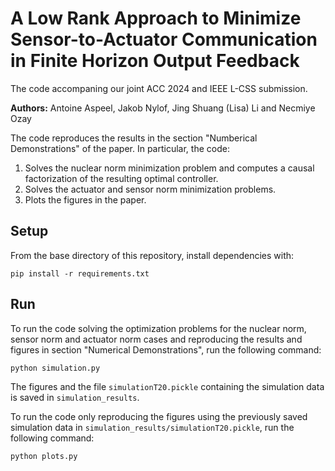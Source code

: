 # A Low Rank Approach to Minimize Sensor-to-Actuator Communication in Finite Horizon Output Feedback

The code accompaning our joint ACC 2024 and IEEE L-CSS submission.

**Authors:** Antoine Aspeel, Jakob Nylof, Jing Shuang (Lisa) Li and Necmiye Ozay

The code reproduces the results in the section "Numberical Demonstrations" of the paper. In particular, the code:
1. Solves the nuclear norm minimization problem and computes a causal factorization of the resulting optimal controller.
2. Solves the actuator and sensor norm minimization problems.
3. Plots the figures in the paper.

## Setup
From the base directory of this repository, install dependencies with:
~~~~
pip install -r requirements.txt
~~~~

## Run
To run the code solving the optimization problems for the nuclear norm, sensor norm and actuator norm cases and reproducing the results and figures in section "Numerical Demonstrations", run the following command:
~~~~
python simulation.py
~~~~

The figures and the file `simulationT20.pickle` containing the simulation data is saved in `simulation_results`.

To run the code only reproducing the figures using the previously saved simulation data in `simulation_results/simulationT20.pickle`, run the following command:
~~~~
python plots.py
~~~~

